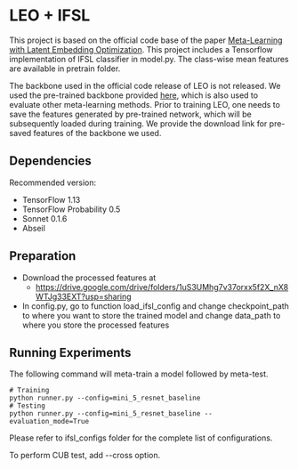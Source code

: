# LEO + IFSL

This project is based on the official code base of the paper [Meta-Learning with Latent Embedding Optimization](https://arxiv.org/abs/1807.05960).  This project includes a Tensorflow implementation of IFSL classifier in model.py. The class-wise mean features are available in pretrain folder.  

The backbone used in the official code release of LEO is not released. We used the pre-trained backbone provided [here](https://github.com/mileyan/simple_shot), which is also used to evaluate other meta-learning methods. Prior to training LEO, one needs to save the features generated by pre-trained network, which will be subsequently loaded during training. We provide the download link for pre-saved features of the backbone we used.

## Dependencies

Recommended version:
- TensorFlow 1.13
- TensorFlow Probability 0.5
- Sonnet 0.1.6
- Abseil

## Preparation

- Download the processed features at
  - https://drive.google.com/drive/folders/1uS3UMhg7v37orxx5f2X_nX8WTJg33EXT?usp=sharing
- In config.py, go to function load_ifsl_config and change checkpoint_path to where you want to store the trained model and change data_path to where you store the processed features

## Running Experiments

The following command will meta-train a model followed by meta-test.

```
# Training
python runner.py --config=mini_5_resnet_baseline
# Testing
python runner.py --config=mini_5_resnet_baseline --evaluation_mode=True
```

Please refer to ifsl_configs folder for the complete list of configurations.

To perform CUB test, add --cross option.

